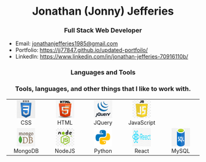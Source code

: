 <h1 align="center">Jonathan (Jonny) Jefferies</h1>
<h3 align="center">Full Stack Web Developer</h3>

- Email: jonathanjefferies1985@gmail.com
- Portfolio: https://jj77847.github.io/updated-portfoilo/
- LinkedIn: https://www.linkedin.com/in/jonathan-jefferies-70916110b/

<h3 align="center">Languages and Tools</h3>

<h3 align="center" > Tools, languages, and other things that I like to work with.</h3>

<table align="center" >
  <tr>
    <td align="center" width="96">
        <img src="./img/css.jpeg" width="48" height="48" alt="css" />
      <br>CSS
    </td>
    <td align="center" width="96">
        <img src="./img/html.png" width="48" height="48" alt="html" />
      <br>HTML
    </td>
    <td align="center" width="96">
        <img src="./img/jquery.png" width="48" height="48" alt="jquery" />
      <br>JQuery
    </td>
    <td align="center" width="96">
        <img src="./img/js.jpg" width="48" height="48" alt="js" />
      <br>JavaScript
    </td>
</tr>
<tr>
    <td align="center" width="96">
        <img src="./img/mongo.jpeg" width="48" height="48" alt="mondodb" />
      <br>MongoDB
    </td>
    <td align="center" width="96">
        <img src="./img/node.jpeg" width="48" height="48" alt="nodejs" />
      <br>NodeJS
    </td>
        <td align="center" width="96">
        <img src="./img/python.png" width="48" height="48" alt="python" />
      <br>Python
    </td>
    <td align="center" width="96">
        <img src="./img/react.png" width="48" height="48" alt="react" />
      <br>React
    </td>
    <td align="center" width="96">
        <img src="./img/sql.png" width="48" height="48" alt="sql" />
      <br>MySQL
    </td>
  </tr>
  
</table>

<br/>
